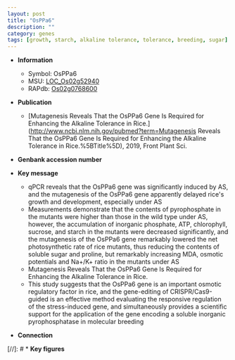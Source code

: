 ```yaml
---
layout: post
title: "OsPPa6"
description: ""
category: genes
tags: [growth, starch, alkaline tolerance, tolerance, breeding, sugar]
---
```


* **Information**  
    + Symbol: OsPPa6  
    + MSU: [LOC_Os02g52940](http://rice.uga.edu/cgi-bin/ORF_infopage.cgi?orf=LOC_Os02g52940)  
    + RAPdb: [Os02g0768600](http://rapdb.dna.affrc.go.jp/viewer/gbrowse_details/irgsp1?name=Os02g0768600)  

* **Publication**  
    + [Mutagenesis Reveals That the OsPPa6 Gene Is Required for Enhancing the Alkaline Tolerance in Rice.](http://www.ncbi.nlm.nih.gov/pubmed?term=Mutagenesis Reveals That the OsPPa6 Gene Is Required for Enhancing the Alkaline Tolerance in Rice.%5BTitle%5D), 2019, Front Plant Sci.

* **Genbank accession number**  

* **Key message**  
    + qPCR reveals that the OsPPa6 gene was significantly induced by AS, and the mutagenesis of the OsPPa6 gene apparently delayed rice's growth and development, especially under AS
    + Measurements demonstrate that the contents of pyrophosphate in the mutants were higher than those in the wild type under AS, however, the accumulation of inorganic phosphate, ATP, chlorophyll, sucrose, and starch in the mutants were decreased significantly, and the mutagenesis of the OsPPa6 gene remarkably lowered the net photosynthetic rate of rice mutants, thus reducing the contents of soluble sugar and proline, but remarkably increasing MDA, osmotic potentials and Na+/K+ ratio in the mutants under AS
    + Mutagenesis Reveals That the OsPPa6 Gene Is Required for Enhancing the Alkaline Tolerance in Rice.
    + This study suggests that the OsPPa6 gene is an important osmotic regulatory factor in rice, and the gene-editing of CRISPR/Cas9-guided is an effective method evaluating the responsive regulation of the stress-induced gene, and simultaneously provides a scientific support for the application of the gene encoding a soluble inorganic pyrophosphatase in molecular breeding

* **Connection**  

[//]: # * **Key figures**  


